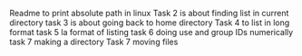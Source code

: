Readme to print absolute path in linux
Task 2 is about finding list in current directory
task 3 is about going back to home directory
Task 4 to list in long format
task 5 la format of listing
task 6 doing use and group IDs numerically
task 7 making a directory 
Task 7 moving files
